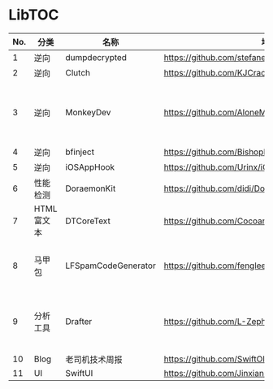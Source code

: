 # LibTOC

| No. | 分类 | 名称 | 地址 | 备注 |
| --- | --- | --- | --- | --- |
| 1 | 逆向 | dumpdecrypted | https://github.com/stefanesser/dumpdecrypted |  |
| 2 | 逆向 | Clutch | https://github.com/KJCracks/Clutch |  |
| 3 | 逆向 | MonkeyDev | https://github.com/AloneMonkey/MonkeyDev | 三方注入动态库方法 |
| 4 | 逆向 | bfinject | https://github.com/BishopFox/bfinject |  |
| 5 | 逆向 | iOSAppHook | https://github.com/Urinx/iOSAppHook |  |
| 6 | 性能检测 | DoraemonKit | https://github.com/didi/DoraemonKit |  | 
| 7 | HTML富文本 | DTCoreText | https://github.com/Cocoanetics/DTCoreText |  | 
| 8 | 马甲包 | LFSpamCodeGenerator | https://github.com/fenglee594/LFSpamCodeGenerator | 垃圾代码生成器 |
| 9 | 分析工具 | Drafter | https://github.com/L-Zephyr/Drafter | OC自动解析生成UML |
| 10 | Blog | 老司机技术周报 | https://github.com/SwiftOldDriver |  |
| 11 | UI | SwiftUI | https://github.com/Jinxiansen/SwiftUI |  |
